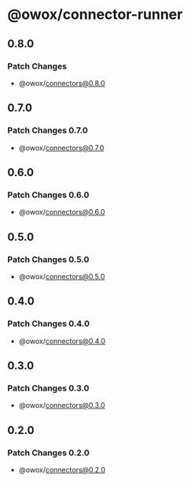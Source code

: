 # @owox/connector-runner

## 0.8.0

### Patch Changes

- @owox/connectors@0.8.0

## 0.7.0

### Patch Changes 0.7.0

- @owox/connectors@0.7.0

## 0.6.0

### Patch Changes 0.6.0

- @owox/connectors@0.6.0

## 0.5.0

### Patch Changes 0.5.0

- @owox/connectors@0.5.0

## 0.4.0

### Patch Changes 0.4.0

- @owox/connectors@0.4.0

## 0.3.0

### Patch Changes 0.3.0

- @owox/connectors@0.3.0

## 0.2.0

### Patch Changes 0.2.0

- @owox/connectors@0.2.0
